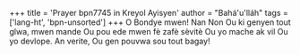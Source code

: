 +++
title = 'Prayer bpn7745 in Kreyol Ayisyen'
author = "Bahá'u'lláh"
tags = ['lang-ht', 'bpn-unsorted']
+++
O Bondye mwen! Nan Non Ou ki genyen tout glwa, mwen mande Ou pou ede mwen fè zafè sèvitè Ou yo mache ak vil Ou yo devlope. An verite, Ou gen pouvwa sou tout bagay!
